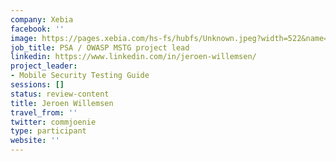 ```yaml
---
company: Xebia
facebook: ''
image: https://pages.xebia.com/hs-fs/hubfs/Unknown.jpeg?width=522&name=Unknown.jpeg
job_title: PSA / OWASP MSTG project lead
linkedin: https://www.linkedin.com/in/jeroen-willemsen/
project_leader:
- Mobile Security Testing Guide
sessions: []
status: review-content
title: Jeroen Willemsen
travel_from: ''
twitter: commjoenie
type: participant
website: ''
---
```


<!-- put more details about participant here -->